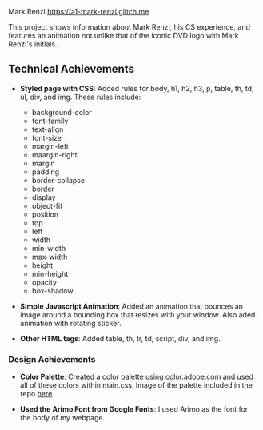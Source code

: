 Mark Renzi
https://a1-mark-renzi.glitch.me

This project shows information about Mark Renzi, his CS experience, and features an animation not unlike that of the iconic DVD logo with Mark Renzi's initials.

## Technical Achievements
- **Styled page with CSS**: 
Added rules for body, h1, h2, h3, p, table, th, td, ul, div, and img. These rules include:
    - background-color
    - font-family
    - text-align
    - font-size
    - margin-left
    - maargin-right
    - margin
    - padding
    - border-collapse
    - border
    - display
    - object-fit
    - position
    - top
    - left
    - width
    - min-width
    - max-width
    - height
    - min-height
    - opacity
    - box-shadow

- **Simple Javascript Animation**: 
Added an animation that bounces an image around a bounding box that resizes with your window. Also aded animation with rotating sticker.

- **Other HTML tags**: 
Added table, th, tr, td, script, div, and img.

### Design Achievements
- **Color Palette**:
Created a color palette using [color.adobe.com](https://color.adobe.com) and used all of these colors within main.css. Image of the palette included in the repo [here](palette.png).

- **Used the Arimo Font from Google Fonts**: 
I used Arimo as the font for the body of my webpage.
